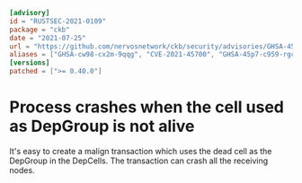 ```toml
[advisory]
id = "RUSTSEC-2021-0109"
package = "ckb"
date = "2021-07-25"
url = "https://github.com/nervosnetwork/ckb/security/advisories/GHSA-45p7-c959-rgcm"
aliases = ["GHSA-cw98-cx2m-9qqg", "CVE-2021-45700", "GHSA-45p7-c959-rgcm"]
[versions]
patched = [">= 0.40.0"]
```

# Process crashes when the cell used as DepGroup is not alive 

It's easy to create a malign transaction which uses the dead cell as the DepGroup in the DepCells. The transaction can crash all the receiving nodes.
